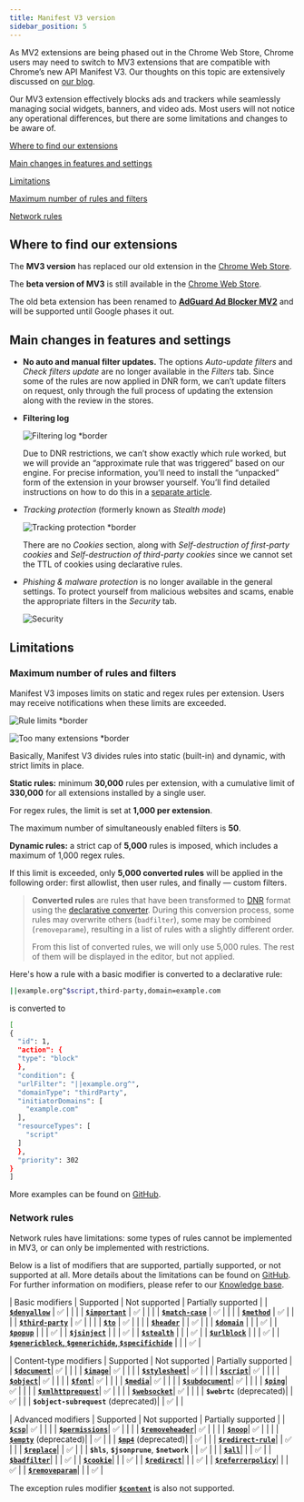 ```yaml
---
title: Manifest V3 version
sidebar_position: 5
---
```


As MV2 extensions are being phased out in the Chrome Web Store, Chrome users may need to switch to MV3 extensions that are compatible with Chrome’s new API Manifest V3. Our thoughts on this topic are extensively discussed on [our blog](https://adguard.com/en/blog/tag/manifest-v3.html).

Our MV3 extension effectively blocks ads and trackers while seamlessly managing social widgets, banners, and video ads. Most users will not notice any operational differences, but there are some limitations and changes to be aware of.

[Where to find our extensions](#where-to-find-our-extensions)

[Main changes in features and settings](#main-changes-in-features-and-settings)

[Limitations](#limitations)

[Maximum number of rules and filters](#maximum-number-of-rules-and-filters)

[Network rules](#network-rules)

## Where to find our extensions

The **MV3 version** has replaced our old extension in the [Chrome Web Store](https://chromewebstore.google.com/detail/adguard-adblocker/bgnkhhnnamicmpeenaelnjfhikgbkllg).

The **beta version of MV3** is still available in the [Chrome Web Store](https://chromewebstore.google.com/detail/adguard-adblocker-mv3-exp/apjcbfpjihpedihablmalmbbhjpklbdf).

The old beta extension has been renamed to [**AdGuard Ad Blocker MV2**](https://chromewebstore.google.com/detail/adguard-adblocker-beta/gfggjaccafhcbfogfkogggoepomehbjl) and will be supported until Google phases it out.

## Main changes in features and settings

- **No auto and manual filter updates.** The options *Auto-update filters* and *Check filters update* are no longer available in the *Filters* tab. Since some of the rules are now applied in DNR form, we can’t update filters on request, only through the full process of updating the extension along with the review in the stores.

- **Filtering log**

  ![Filtering log *border](https://cdn.adtidy.org/content/blog/new/log.png)

  Due to DNR restrictions, we can’t show exactly which rule worked, but we will provide an “approximate rule that was triggered” based on our engine. For precise information, you’ll need to install the “unpacked” form of the extension in your browser yourself. You’ll find detailed instructions on how to do this in a [separate article](adguard-browser-extension/solving-problems/debug-rules).

- *Tracking protection* (formerly known as *Stealth mode*)

  ![Tracking protection *border](https://cdn.adtidy.org/content/blog/new/tracking_screen.png)

  There are no *Cookies* section, along with *Self-destruction of first-party cookies* and *Self-destruction of third-party cookies* since we cannot set the TTL of cookies using declarative rules.

- *Phishing & malware protection* is no longer available in the general settings. To protect yourself from malicious websites and scams, enable the appropriate filters in the *Security* tab.

  ![Security](https://cdn.adtidy.org/content/blog/new/security.png)

## Limitations

### Maximum number of rules and filters

Manifest V3 imposes limits on static and regex rules per extension. Users may receive notifications when these limits are exceeded.

![Rule limits *border](https://cdn.adtidy.org/content/blog/new/rulelimits.png)

![Too many extensions *border](https://cdn.adtidy.org/content/blog/new/other_extension.png)

Basically, Manifest V3 divides rules into static (built-in) and dynamic, with strict limits in place.

**Static rules:** minimum **30,000** rules per extension, with a cumulative limit of **330,000** for all extensions installed by a single user.

For regex rules, the limit is set at **1,000 per extension**.

The maximum number of simultaneously enabled filters is **50**.

**Dynamic rules:** a strict cap of **5,000** rules is imposed, which includes a maximum of 1,000 regex rules.

  If this limit is exceeded, only **5,000 converted rules** will be applied in the following order: first allowlist, then user rules, and finally — custom filters.

> **Converted rules** are rules that have been transformed to [DNR](https://developer.chrome.com/docs/extensions/reference/api/declarativeNetRequest#build-rules) format using the [declarative converter](https://github.com/AdguardTeam/tsurlfilter/tree/master/packages/tsurlfilter/src/rules/declarative-converter). During this conversion process, some rules may overwrite others (`badfilter`), some may be combined (`removeparame`), resulting in a list of rules with a slightly different order.
>
> From this list of converted rules, we will only use 5,000 rules. The rest of them will be displayed in the editor, but not applied.

 Here's how a rule with a basic modifier is converted to a declarative rule:

  ```bash
  ||example.org^$script,third-party,domain=example.com
  ```

  is converted to

  ```bash
  [
  {
    "id": 1,
    "action": {
    "type": "block"
    },
    "condition": {
    "urlFilter": "||example.org^",
    "domainType": "thirdParty",
    "initiatorDomains": [
      "example.com"
    ],
    "resourceTypes": [
      "script"
    ]
    },
    "priority": 302
  }
  ]
  ```

  More examples can be found on [GitHub](https://github.com/AdguardTeam/tsurlfilter/tree/release/v3.1/packages/tsurlfilter/src/rules/declarative-converter#basic-examples).

### Network rules

Network rules have limitations: some types of rules cannot be implemented in MV3, or can only be implemented with restrictions.

Below is a list of modifiers that are supported, partially supported, or not supported at all. More details about the limitations can be found on [GitHub](https://github.com/AdguardTeam/tsurlfilter/tree/master/packages/tsurlfilter/src/rules/declarative-converter#readme). For further information on modifiers, please refer to our [Knowledge base](/general/ad-filtering/create-own-filters/#basic-rules-basic-modifiers).

  | Basic modifiers | Supported | Not supported | Partially supported |
  | [**`$denyallow`**](https://github.com/AdguardTeam/tsurlfilter/tree/release/v2.3-for-5.0/packages/tsurlfilter/src/rules/declarative-converter#basic_modifiers__$denyallow) | ✅ |   |   |
  | [**`$important`**](https://github.com/AdguardTeam/tsurlfilter/tree/release/v2.3-for-5.0/packages/tsurlfilter/src/rules/declarative-converter#basic_modifiers__$important) | ✅ |   |   |
  | [**`$match-case`**](https://github.com/AdguardTeam/tsurlfilter/tree/release/v2.3-for-5.0/packages/tsurlfilter/src/rules/declarative-converter#basic_modifiers__$match-case) | ✅ |   |   |
  | [**`$method`**](https://github.com/AdguardTeam/tsurlfilter/tree/release/v2.3-for-5.0/packages/tsurlfilter/src/rules/declarative-converter#method) | ✅ |   |   |
  | [**`$third-party`**](https://github.com/AdguardTeam/tsurlfilter/tree/master/packages/tsurlfilter/src/rules/declarative-converter#basic_modifiers__$third-party) | ✅ |   |   |
  | [**`$to`**](https://github.com/AdguardTeam/tsurlfilter/tree/master/packages/tsurlfilter/src/rules/declarative-converter#to) | ✅ |   |   |
  | [**`$header`**](https://github.com/AdguardTeam/tsurlfilter/tree/release/v2.3-for-5.0/packages/tsurlfilter/src/rules/declarative-converter#basic_modifiers__$header) |  | ✅  |   |
  | [**`$domain`**](https://github.com/AdguardTeam/tsurlfilter/tree/release/v2.3-for-5.0/packages/tsurlfilter/src/rules/declarative-converter#basic_modifiers__$domain) |  |   | ✅ |
  | [**`$popup`**](https://github.com/AdguardTeam/tsurlfilter/tree/master/packages/tsurlfilter/src/rules/declarative-converter#basic_modifiers__$popup) |  |   | ✅ |
  | [**`$jsinject`**](https://github.com/AdguardTeam/tsurlfilter/tree/master/packages/tsurlfilter/src/rules/declarative-converter#exception_rules_modifiers__$jsinject) |  |   | ✅ |
  | [**`$stealth`**](https://github.com/AdguardTeam/tsurlfilter/tree/master/packages/tsurlfilter/src/rules/declarative-converter#exception_rules_modifiers__$stealth) |  |   | ✅ |
  | [**`$urlblock`**](https://github.com/AdguardTeam/tsurlfilter/tree/master/packages/tsurlfilter/src/rules/declarative-converter#exception_rules_modifiers__$urlblock) |  |   | ✅ |
  | [**`$genericblock`, `$generichide`, `$specifichide`**](https://github.com/AdguardTeam/tsurlfilter/tree/master/packages/tsurlfilter/src/rules/declarative-converter#exception_rules_modifiers__$genericblock) |  |   | ✅ |

  | Content-type modifiers | Supported | Not supported | Partially supported |
  | [**`$document`**](https://github.com/AdguardTeam/tsurlfilter/tree/master/packages/tsurlfilter/src/rules/declarative-converter#content_type_modifiers__$document)| ✅ |   |   |
  | [**`$image`**](https://github.com/AdguardTeam/tsurlfilter/tree/master/packages/tsurlfilter/src/rules/declarative-converter#content_type_modifiers__$image)| ✅ |   |   |
  | [**`$stylesheet`**](https://github.com/AdguardTeam/tsurlfilter/tree/master/packages/tsurlfilter/src/rules/declarative-converter#content_type_modifiers__$stylesheet)| ✅ |   |   |
  | [**`$script`**](https://github.com/AdguardTeam/tsurlfilter/tree/master/packages/tsurlfilter/src/rules/declarative-converter#content_type_modifiers__$script)| ✅ |   |   |
  | [**`$object`**](https://github.com/AdguardTeam/tsurlfilter/tree/master/packages/tsurlfilter/src/rules/declarative-converter#content_type_modifiers__$object)| ✅ |   |   |
  | [**`$font`**](https://github.com/AdguardTeam/tsurlfilter/tree/master/packages/tsurlfilter/src/rules/declarative-converter#content_type_modifiers__$font)| ✅ |   |   |
  | [**`$media`**](https://github.com/AdguardTeam/tsurlfilter/tree/master/packages/tsurlfilter/src/rules/declarative-converter#content_type_modifiers__$media)| ✅ |   |   |
  | [**`$subdocument`**](https://github.com/AdguardTeam/tsurlfilter/tree/master/packages/tsurlfilter/src/rules/declarative-converter#content_type_modifiers__$subdocument)| ✅ |   |   |
  | [**`$ping`**](https://github.com/AdguardTeam/tsurlfilter/tree/master/packages/tsurlfilter/src/rules/declarative-converter#content_type_modifiers__$ping)| ✅ |   |   |
  | [**`$xmlhttprequest`**](https://github.com/AdguardTeam/tsurlfilter/tree/master/packages/tsurlfilter/src/rules/declarative-converter#content_type_modifiers__$xmlhttprequest)| ✅ |   |   |
  | [**`$websocket`**](https://github.com/AdguardTeam/tsurlfilter/tree/master/packages/tsurlfilter/src/rules/declarative-converter#content_type_modifiers__$websocket)| ✅ |   |   |
  | **`$webrtc`** (deprecated)|  | ✅ |   |
  | **`$object-subrequest`** (deprecated)|  | ✅ |   |

  | Advanced modifiers | Supported | Not supported | Partially supported |
  | [**`$csp`**](https://github.com/AdguardTeam/tsurlfilter/tree/release/v2.3-for-5.0/packages/tsurlfilter/src/rules/declarative-converter#csp)| ✅ |   |   |
  | [**`$permissions`**](https://github.com/AdguardTeam/tsurlfilter/tree/release/v2.3-for-5.0/packages/tsurlfilter/src/rules/declarative-converter#permissions)| ✅ |   |   |
  | [**`$removeheader`**](https://github.com/AdguardTeam/tsurlfilter/tree/master/packages/tsurlfilter/src/rules/declarative-converter#removeheader)| ✅ |   |   |
  | [**`$noop`**](https://github.com/AdguardTeam/tsurlfilter/tree/master/packages/tsurlfilter/src/rules/declarative-converter#advanced_capabilities__noop)| ✅ |   |   |
  | [**`$empty`**](https://github.com/AdguardTeam/tsurlfilter/tree/master/packages/tsurlfilter/src/rules/declarative-converter#advanced_capabilities__$empty) (deprecated)|  | ✅ |   |
  | [**`$mp4`**](https://github.com/AdguardTeam/tsurlfilter/tree/master/packages/tsurlfilter/src/rules/declarative-converter#advanced_capabilities__$mp4) (deprecated)|  | ✅ |   |
  | [**`$redirect-rule`**](https://github.com/AdguardTeam/tsurlfilter/tree/master/packages/tsurlfilter/src/rules/declarative-converter#advanced_capabilities__$redirect-rule)|  | ✅ |   |
  | [**`$replace`**](https://github.com/AdguardTeam/tsurlfilter/tree/master/packages/tsurlfilter/src/rules/declarative-converter#advanced_capabilities__$replace)|  | ✅ |   |
  | **`$hls`**, **`$jsonprune`**, **`$network`** |  | ✅ |   |
  | [**`$all`**](https://github.com/AdguardTeam/tsurlfilter/tree/master/packages/tsurlfilter/src/rules/declarative-converter#advanced_capabilities__$all)|  |   | ✅ |
  | [**`$badfilter`**](https://github.com/AdguardTeam/tsurlfilter/tree/master/packages/tsurlfilter/src/rules/declarative-converter#advanced_capabilities__$badfilter)|  |   | ✅ |
  | [**`$cookie`**](https://github.com/AdguardTeam/tsurlfilter/tree/master/packages/tsurlfilter/src/rules/declarative-converter#advanced_capabilities__$cookie)|  |   | ✅ |
  | [**`$redirect`**](https://github.com/AdguardTeam/tsurlfilter/tree/master/packages/tsurlfilter/src/rules/declarative-converter#advanced_capabilities__$redirect)|  |   | ✅ |
  | [**`$referrerpolicy`**](https://github.com/AdguardTeam/tsurlfilter/tree/master/packages/tsurlfilter/src/rules/declarative-converter#referrerpolicy)|  |   | ✅ |
  | [**`$removeparam`**](https://github.com/AdguardTeam/tsurlfilter/tree/master/packages/tsurlfilter/src/rules/declarative-converter#advanced_capabilities__$removeparam)|  |   | ✅ |

  The exception rules modifier [**`$content`**](https://github.com/AdguardTeam/tsurlfilter/tree/master/packages/tsurlfilter/src/rules/declarative-converter#exception_rules_modifiers__$content) is also not supported.
